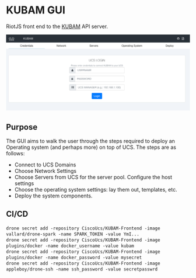 # KUBAM GUI

RiotJS front end to the [KUBAM](https://github.com/CiscoUcs/KUBAM) API server. 

![](./images/dash.png)

## Purpose
The GUI aims to walk the user through the steps required to deploy an Operating system (and perhaps more) on top of UCS.  The steps are as follows: 

* Connect to UCS Domains
* Choose Network Settings
* Choose Servers from UCS for the server pool. Configure the host settings
* Choose the operating system settings: lay them out, templates, etc. 
* Deploy the system components. 

## CI/CD

```
drone secret add -repository CiscoUcs/KUBAM-Frontend -image vallard/drone-spark -name SPARK_TOKEN -value YmI...
drone secret add -repository CiscoUcs/KUBAM-Frontend -image plugins/docker -name docker_username -value kubam
drone secret add -repository CiscoUcs/KUBAM-Frontend -image plugins/docker -name docker_password -value mysecret
drone secret add -repository CiscoUcs/KUBAM-Frontend -image appleboy/drone-ssh -name ssh_password -value secretpasswrd
```
